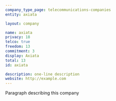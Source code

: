 ```yaml
---
company_type_page: telecommunications-companies
entity: axiata

layout: company

name: axiata
privacy: 18
telco: true
freedom: 13
commitment: 3
display: Axiata
total: 13
id: axiata

description: one-line description
website: http://example.com
---
```


Paragraph describing this company
